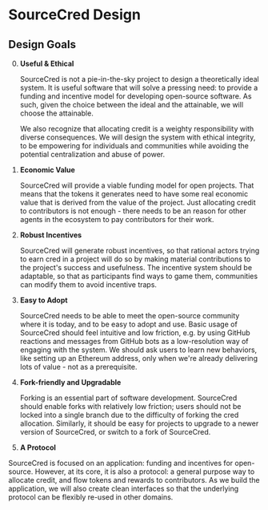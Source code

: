 # SourceCred Design

## Design Goals
0. **Useful & Ethical**

   SourceCred is not a pie-in-the-sky project to design a theoretically ideal system. It is useful software that will solve a pressing need: to provide a funding and incentive model for developing open-source software. As such, given the choice between the ideal and the attainable, we will choose the attainable.

   We also recognize that allocating credit is a weighty responsibility with diverse consequences. We will design the system with ethical integrity, to be empowering for individuals and communities while avoiding the potential centralization and abuse of power.
   
1. **Economic Value**

   SourceCred will provide a viable funding model for open projects. That means that the tokens it generates need to have some real economic value that is derived from the value of the project. Just allocating credit to contributors is not enough - there needs to be an reason for other agents in the ecosystem to pay contributors for their work.

2. **Robust Incentives**

   SourceCred will generate robust incentives, so that rational actors trying to earn cred in a project will do so by making material contributions to the project's success and usefulness. The incentive system should be adaptable, so that as participants find ways to game them, communities can modify them to avoid incentive traps.

3. **Easy to Adopt**

   SourceCred needs to be able to meet the open-source community where it is today, and to be easy to adopt and use. Basic usage of SourceCred should feel intuitive and low friction, e.g. by using GitHub reactions and messages from GitHub bots as a low-resolution way of engaging with the system. We should ask users to learn new behaviors, like setting up an Ethereum address, only when we're already delivering lots of value - not as a prerequisite.

4. **Fork-friendly and Upgradable**

   Forking is an essential part of software development. SourceCred should enable forks with relatively low friction; users should not be locked into a single branch due to the difficulty of forking the cred allocation. Similarly, it should be easy for projects to upgrade to a newer version of SourceCred, or switch to a fork of SourceCred.
   
5. **A Protocol**

  SourceCred is focused on an application: funding and incentives for open-source. However, at its core, it is also a protocol: a general purpose way to allocate credit, and flow tokens and rewards to contributors. As we build the application, we will also create clean interfaces so that the underlying protocol can be flexibly re-used in other domains.
